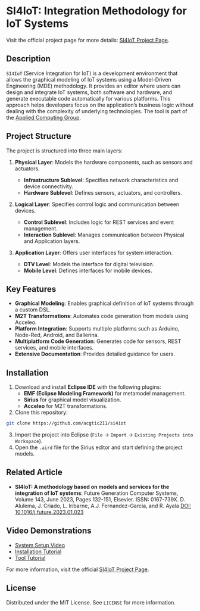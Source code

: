 
# SI4IoT: Integration Methodology for IoT Systems
Visit the official project page for more details: [SI4IoT Project Page](https://acg.ual.es/repo/si4iot/).

## Description
`SI4IoT` (Service Integration for IoT) is a development environment that allows the graphical modeling of IoT systems using a Model-Driven Engineering (MDE) methodology. It provides an editor where users can design and integrate IoT systems, both software and hardware, and generate executable code automatically for various platforms. This approach helps developers focus on the application’s business logic without dealing with the complexity of underlying technologies. The tool is part of the [Applied Computing Group](https://acg.ual.es/).

## Project Structure
The project is structured into three main layers:

1. **Physical Layer**: Models the hardware components, such as sensors and actuators.
   - **Infrastructure Sublevel**: Specifies network characteristics and device connectivity.
   - **Hardware Sublevel**: Defines sensors, actuators, and controllers.

2. **Logical Layer**: Specifies control logic and communication between devices.
   - **Control Sublevel**: Includes logic for REST services and event management.
   - **Interaction Sublevel**: Manages communication between Physical and Application layers.

3. **Application Layer**: Offers user interfaces for system interaction.
   - **DTV Level**: Models the interface for digital television.
   - **Mobile Level**: Defines interfaces for mobile devices.

## Key Features
- **Graphical Modeling**: Enables graphical definition of IoT systems through a custom DSL.
- **M2T Transformations**: Automates code generation from models using Acceleo.
- **Platform Integration**: Supports multiple platforms such as Arduino, Node-Red, Android, and Ballerina.
- **Multiplatform Code Generation**: Generates code for sensors, REST services, and mobile interfaces.
- **Extensive Documentation**: Provides detailed guidance for users.

## Installation
1. Download and install **Eclipse IDE** with the following plugins:
   - **EMF (Eclipse Modeling Framework)** for metamodel management.
   - **Sirius** for graphical model visualization.
   - **Acceleo** for M2T transformations.
2. Clone this repository:
```bash
git clone https://github.com/acgtic211/si4iot
```
3. Import the project into Eclipse (`File` -> `Import` -> `Existing Projects into Workspace`).
4. Open the `.aird` file for the Sirius editor and start defining the project models.

## Related Article
- **SI4IoT: A methodology based on models and services for the integration of IoT systems**: Future Generation Computer Systems, Volume 143, June 2023, Pages 132-151, Elsevier. ISSN: 0167-739X. D. Alulema, J. Criado, L. Iribarne, A.J. Fernandez-Garcia, and R. Ayala [DOI: 10.1016/j.future.2023.01.023](https://doi.org/10.1016/j.future.2023.01.023)

## Video Demonstrations
- [System Setup Video](https://youtu.be/i5O5yueDxXE)
- [Installation Tutorial](https://youtu.be/qzLmoEqgI7o)
- [Tool Tutorial](https://youtu.be/6Wz3r_yqUHM)

For more information, visit the official [SI4IoT Project Page](https://acg.ual.es/repo/si4iot/).

## License
Distributed under the MIT License. See `LICENSE` for more information.
